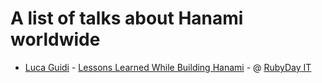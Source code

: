 # A list of talks about Hanami worldwide

- [Luca Guidi](https://twitter.com/jodosha) - [Lessons Learned While Building Hanami](https://speakerdeck.com/jodosha/lessons-learned-while-building-hanami) - @ [RubyDay IT](http://www.rubyday.it/)
